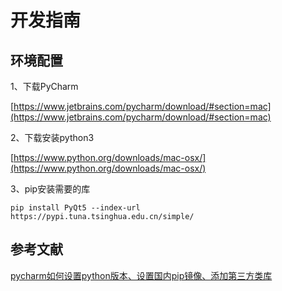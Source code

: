 # 开发指南

## 环境配置
1、下载PyCharm

[https://www.jetbrains.com/pycharm/download/#section=mac](https://www.jetbrains.com/pycharm/download/#section=mac)

2、下载安装python3

[https://www.python.org/downloads/mac-osx/](https://www.python.org/downloads/mac-osx/)

3、pip安装需要的库

`pip install PyQt5 --index-url https://pypi.tuna.tsinghua.edu.cn/simple/`

## 参考文献

[pycharm如何设置python版本、设置国内pip镜像、添加第三方类库](https://www.cnblogs.com/yjmyzz/p/pycharm-add-third-package-and-add-domestic-mirror.html)